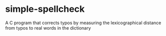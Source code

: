 # simple-spellcheck
A C program that corrects typos by measuring the lexicographical distance from typos to real words in the dictionary
